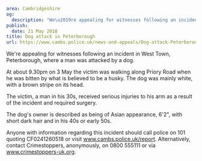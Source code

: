 ```yaml
area: Cambridgeshire
og:
  description: "We\u2019re appealing for witnesses following an incident in West Town where a man was attacked by a dog."
publish:
  date: 21 May 2018
title: Dog attack in Peterborough
url: https://www.cambs.police.uk/news-and-appeals/Dog-attack-Peterborough-21052018
```

We're appealing for witnesses following an incident in West Town, Peterborough, where a man was attacked by a dog.

At about 9.30pm on 3 May the victim was walking along Priory Road when he was bitten by what is believed to be a husky. The dog was mainly white, with a brown stripe on its head.

The victim, a man in his 30s, received serious injuries to his arm as a result of the incident and required surgery.

The dog's owner is described as being of Asian appearance, 6'2", with short dark hair and in his 40s or early 50s.

Anyone with information regarding this incident should call police on 101 quoting CF0241260518 or visit www.cambs.police.uk/report. Alternatively, contact Crimestoppers, anonymously, on 0800 555111 or via www.crimestoppers-uk.org.
